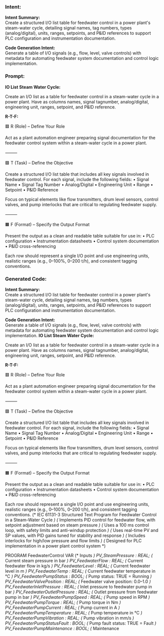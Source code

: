 ### Intent:
**Intent Summary:**  
Create a structured I/O list table for feedwater control in a power plant's steam-water cycle, detailing signal names, tag numbers, types (analog/digital), units, ranges, setpoints, and P&ID references to support PLC configuration and instrumentation documentation.  

**Code Generation Intent:**  
Generate a table of I/O signals (e.g., flow, level, valve controls) with metadata for automating feedwater system documentation and control logic implementation.

### Prompt:
**IO List Steam Water Cycle:**

Create an I/O list as a table for feedwater control in a steam-water cycle in a power plant. Have as columns names, signal tagnumber, analog/digital, engineering unit, ranges, setpoint, and P&ID reference.

**R-T-F:**

🟥 R (Role) – Define Your Role

Act as a plant automation engineer preparing signal documentation for the feedwater control system within a steam-water cycle in a power plant.

⸻

🟩 T (Task) – Define the Objective

Create a structured I/O list table that includes all key signals involved in feedwater control. For each signal, include the following fields:
	•	Signal Name
	•	Signal Tag Number
	•	Analog/Digital
	•	Engineering Unit
	•	Range
	•	Setpoint
	•	P&ID Reference

Focus on typical elements like flow transmitters, drum level sensors, control valves, and pump interlocks that are critical to regulating feedwater supply.

⸻

🟧 F (Format) – Specify the Output Format

Present the output as a clean and readable table suitable for use in:
	•	PLC configuration
	•	Instrumentation datasheets
	•	Control system documentation
	•	P&ID cross-referencing

Each row should represent a single I/O point and use engineering units, realistic ranges (e.g., 0–100%, 0–200 t/h), and consistent tagging conventions.

### Generated Code:
**Intent Summary:**  
Create a structured I/O list table for feedwater control in a power plant's steam-water cycle, detailing signal names, tag numbers, types (analog/digital), units, ranges, setpoints, and P&ID references to support PLC configuration and instrumentation documentation.  

**Code Generation Intent:**  
Generate a table of I/O signals (e.g., flow, level, valve controls) with metadata for automating feedwater system documentation and control logic implementation.
**IO List Steam Water Cycle:**

Create an I/O list as a table for feedwater control in a steam-water cycle in a power plant. Have as columns names, signal tagnumber, analog/digital, engineering unit, ranges, setpoint, and P&ID reference.

**R-T-F:**

🟥 R (Role) – Define Your Role

Act as a plant automation engineer preparing signal documentation for the feedwater control system within a steam-water cycle in a power plant.

⸻

🟩 T (Task) – Define the Objective

Create a structured I/O list table that includes all key signals involved in feedwater control. For each signal, include the following fields:
	•	Signal Name
	•	Signal Tag Number
	•	Analog/Digital
	•	Engineering Unit
	•	Range
	•	Setpoint
	•	P&ID Reference

Focus on typical elements like flow transmitters, drum level sensors, control valves, and pump interlocks that are critical to regulating feedwater supply.

⸻

🟧 F (Format) – Specify the Output Format

Present the output as a clean and readable table suitable for use in:
	•	PLC configuration
	•	Instrumentation datasheets
	•	Control system documentation
	•	P&ID cross-referencing

Each row should represent a single I/O point and use engineering units, realistic ranges (e.g., 0–100%, 0–200 t/h), and consistent tagging conventions.
(* IEC 61131-3 Structured Text Program for Feedwater Control in a Steam-Water Cycle *)
(* Implements PID control for feedwater flow, with setpoint adjustment based on steam pressure *)
(* Uses a 100 ms control loop, with safety limits and anti-windup protection *)
(* Uses real-time PV and SP values, with PID gains tuned for stability and response *)
(* Includes interlocks for high/low pressure and flow limits *)
(* Designed for PLC implementation in a power plant control system *)

PROGRAM FeedwaterControl
VAR
    (* Inputs *)
    PV_SteamPressure : REAL;                 (* Current steam pressure in bar *)
    PV_FeedwaterFlow : REAL;                (* Current feedwater flow in kg/s *)
    PV_FeedwaterLevel : REAL;               (* Current feedwater level in m *)
    PV_FeedwaterTemp : REAL;                (* Current feedwater temperature in °C *)
    PV_FeedwaterPumpStatus : BOOL;          (* Pump status: TRUE = Running *)
    PV_FeedwaterValvePosition : REAL;       (* Feedwater valve position: 0.0–1.0 *)
    PV_FeedwaterInletPressure : REAL;       (* Inlet pressure to feedwater pump in bar *)
    PV_FeedwaterOutletPressure : REAL;      (* Outlet pressure from feedwater pump in bar *)
    PV_FeedwaterPumpSpeed : REAL;           (* Pump speed in RPM *)
    PV_FeedwaterPumpTorque : REAL;          (* Pump torque in Nm *)
    PV_FeedwaterPumpCurrent : REAL;         (* Pump current in A *)
    PV_FeedwaterPumpTemperature : REAL;     (* Pump temperature in °C *)
    PV_FeedwaterPumpVibration : REAL;       (* Pump vibration in mm/s *)
    PV_FeedwaterPumpStatusFault : BOOL;     (* Pump fault status: TRUE = Fault *)
    PV_FeedwaterPumpMaintenance : BOOL;     (* Maintenance
